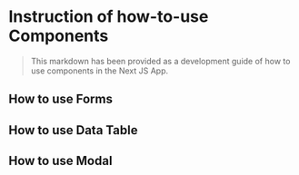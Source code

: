 # Instruction of how-to-use Components

> This markdown has been provided as a development guide of how to use components in the Next JS App.

## How to use Forms

## How to use Data Table

## How to use Modal